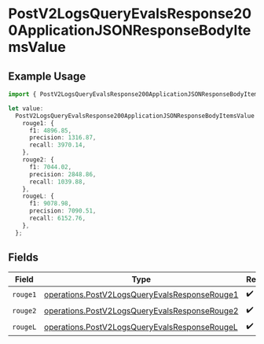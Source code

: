 # PostV2LogsQueryEvalsResponse200ApplicationJSONResponseBodyItemsValue

## Example Usage

```typescript
import { PostV2LogsQueryEvalsResponse200ApplicationJSONResponseBodyItemsValue } from "orq-poc-typescript-multi-env-version/models/operations";

let value:
  PostV2LogsQueryEvalsResponse200ApplicationJSONResponseBodyItemsValue = {
    rouge1: {
      f1: 4896.85,
      precision: 1316.87,
      recall: 3970.14,
    },
    rouge2: {
      f1: 7044.02,
      precision: 2848.86,
      recall: 1039.88,
    },
    rougeL: {
      f1: 9078.98,
      precision: 7090.51,
      recall: 6152.76,
    },
  };
```

## Fields

| Field                                                                                                          | Type                                                                                                           | Required                                                                                                       | Description                                                                                                    |
| -------------------------------------------------------------------------------------------------------------- | -------------------------------------------------------------------------------------------------------------- | -------------------------------------------------------------------------------------------------------------- | -------------------------------------------------------------------------------------------------------------- |
| `rouge1`                                                                                                       | [operations.PostV2LogsQueryEvalsResponseRouge1](../../models/operations/postv2logsqueryevalsresponserouge1.md) | :heavy_check_mark:                                                                                             | N/A                                                                                                            |
| `rouge2`                                                                                                       | [operations.PostV2LogsQueryEvalsResponseRouge2](../../models/operations/postv2logsqueryevalsresponserouge2.md) | :heavy_check_mark:                                                                                             | N/A                                                                                                            |
| `rougeL`                                                                                                       | [operations.PostV2LogsQueryEvalsResponseRougeL](../../models/operations/postv2logsqueryevalsresponserougel.md) | :heavy_check_mark:                                                                                             | N/A                                                                                                            |